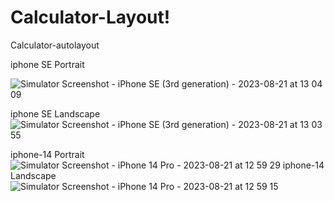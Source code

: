 # Calculator-Layout!

 Calculator-autolayout

 
 iphone SE Portrait
 
![Simulator Screenshot - iPhone SE (3rd generation) - 2023-08-21 at 13 04 09](https://github.com/S-M-Jony/Calculator-Layout/assets/102735936/a46c2080-78ae-422b-8cff-17e136ccbd56) 

 iphone SE Landscape
![Simulator Screenshot - iPhone SE (3rd generation) - 2023-08-21 at 13 03 55](https://github.com/S-M-Jony/Calculator-Layout/assets/102735936/6a7a7931-8864-424c-8e7c-324da0a5ee3a)

iphone-14 Portrait
![Simulator Screenshot - iPhone 14 Pro - 2023-08-21 at 12 59 29](https://github.com/S-M-Jony/Calculator-Layout/assets/102735936/7b9ead39-872a-42c4-beeb-4cf4322ce4cf)
iphone-14 Landscape
![Simulator Screenshot - iPhone 14 Pro - 2023-08-21 at 12 59 15](https://github.com/S-M-Jony/Calculator-Layout/assets/102735936/c65def86-cc47-42cb-acef-a12f5561afdd)
